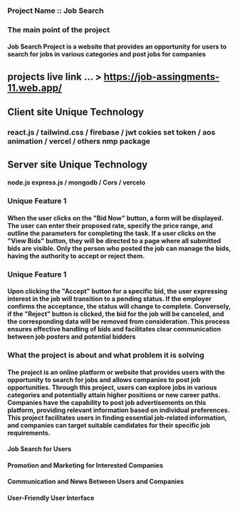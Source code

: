 ### Project Name ::  Job Search
### The main point of the project
#### Job Search Project is a website that provides an opportunity for users to search for jobs in various categories and post jobs for companies

## projects live link ... >   https://job-assingments-11.web.app/

## Client site Unique Technology
### react.js / tailwind.css /  firebase / jwt cokies set token / aos animation / vercel / others nmp package 

>>>>>>>>>>>>>>>>>>>>>>>>>>>>>>>>>>>>>>
## Server site Unique Technology
#### node.js  express.js / mongodb / Cors / vercelo


### Unique Feature 1
#### When the user clicks on the "Bid Now" button, a form will be displayed. The user can enter their proposed rate, specify the price range, and outline the parameters for completing the task. If a user clicks on the "View Bids" button, they will be directed to a page where all submitted bids are visible. Only the person who posted the job can manage the bids, having the authority to accept or reject them.


### Unique Feature 1
#### Upon clicking the "Accept" button for a specific bid, the user expressing interest in the job will transition to a pending status. If the employer confirms the acceptance, the status will change to complete. Conversely, if the "Reject" button is clicked, the bid for the job will be canceled, and the corresponding data will be removed from consideration. This process ensures effective handling of bids and facilitates clear communication between job posters and potential bidders



### What the project is about and what problem it is solving 
#### The project is an online platform or website that provides users with the opportunity to search for jobs and allows companies to post job opportunities. Through this project, users can explore jobs in various categories and potentially attain higher positions or new career paths. Companies have the capability to post job advertisements on this platform, providing relevant information based on individual preferences. This project facilitates users in finding essential job-related information, and companies can target suitable candidates for their specific job requirements.
#### Job Search for Users
#### Promotion and Marketing for Interested Companies
#### Communication and News Between Users and Companies
#### User-Friendly User Interface
